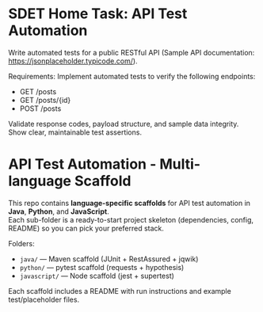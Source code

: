 # SDET Home Task: API Test Automation

Write automated tests for a public RESTful API (Sample API documentation: https://jsonplaceholder.typicode.com/).

Requirements:
Implement automated tests to verify the following endpoints:
- GET /posts
- GET /posts/{id}
- POST /posts

Validate response codes, payload structure, and sample data integrity.
Show clear, maintainable test assertions.


# API Test Automation - Multi-language Scaffold

This repo contains **language-specific scaffolds** for API test automation in **Java**, **Python**, and **JavaScript**.  
Each sub-folder is a ready-to-start project skeleton (dependencies, config, README) so you can pick your preferred stack.

Folders:
- `java/` — Maven scaffold (JUnit + RestAssured + jqwik)
- `python/` — pytest scaffold (requests + hypothesis)
- `javascript/` — Node scaffold (jest + supertest)

Each scaffold includes a README with run instructions and example test/placeholder files.
